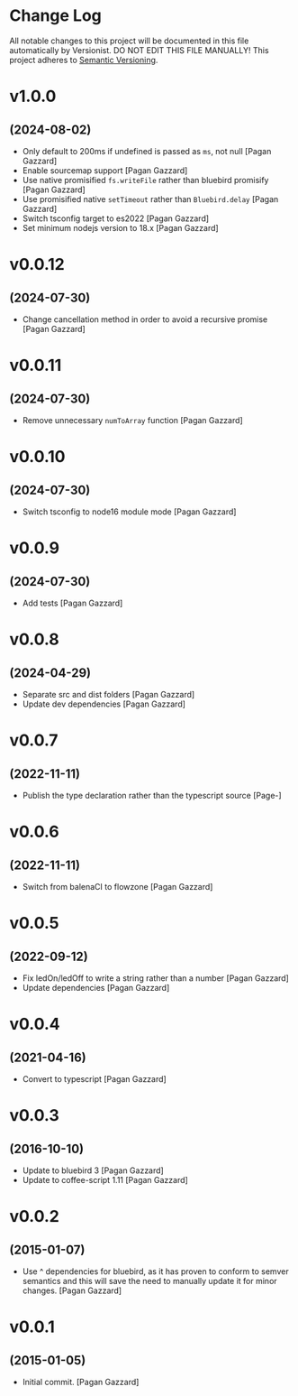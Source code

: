 # Change Log

All notable changes to this project will be documented in this file
automatically by Versionist. DO NOT EDIT THIS FILE MANUALLY!
This project adheres to [Semantic Versioning](http://semver.org/).

# v1.0.0
## (2024-08-02)

* Only default to 200ms if undefined is passed as `ms`, not null [Pagan Gazzard]
* Enable sourcemap support [Pagan Gazzard]
* Use native promisified `fs.writeFile` rather than bluebird promisify [Pagan Gazzard]
* Use promisified native `setTimeout` rather than `Bluebird.delay` [Pagan Gazzard]
* Switch tsconfig target to es2022 [Pagan Gazzard]
* Set minimum nodejs version to 18.x [Pagan Gazzard]

# v0.0.12
## (2024-07-30)

* Change cancellation method in order to avoid a recursive promise [Pagan Gazzard]

# v0.0.11
## (2024-07-30)

* Remove unnecessary `numToArray` function [Pagan Gazzard]

# v0.0.10
## (2024-07-30)

* Switch tsconfig to node16 module mode [Pagan Gazzard]

# v0.0.9
## (2024-07-30)

* Add tests [Pagan Gazzard]

# v0.0.8
## (2024-04-29)

* Separate src and dist folders [Pagan Gazzard]
* Update dev dependencies [Pagan Gazzard]

# v0.0.7
## (2022-11-11)

* Publish the type declaration rather than the typescript source [Page-]

# v0.0.6
## (2022-11-11)

* Switch from balenaCI to flowzone [Pagan Gazzard]

# v0.0.5
## (2022-09-12)

* Fix ledOn/ledOff to write a string rather than a number [Pagan Gazzard]
* Update dependencies [Pagan Gazzard]

# v0.0.4
## (2021-04-16)

* Convert to typescript [Pagan Gazzard]

# v0.0.3
## (2016-10-10)

* Update to bluebird 3 [Pagan Gazzard]
* Update to coffee-script 1.11 [Pagan Gazzard]

# v0.0.2
## (2015-01-07)

* Use ^ dependencies for bluebird, as it has proven to conform to semver semantics and this will save the need to manually update it for minor changes. [Pagan Gazzard]

# v0.0.1
## (2015-01-05)

* Initial commit. [Pagan Gazzard]
